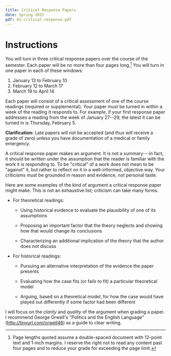 ```yaml
---
title: Critical Response Papers
date: Spring 2015
pdf: 01-critical-response.pdf
---
```


# Instructions

You will turn in three critical response papers over the course of the semester.  Each paper will be no more than four pages long.[^page-lengths]  You will turn in one paper in each of these windows:

  1. January 13 to February 10
  2. February 12 to March 17
  3. March 19 to April 14

Each paper will consist of a critical assessment of one of the course readings (required or supplemental).  Your paper must be turned in within a week of the reading it responds to.  For example, if your first response paper addresses a reading from the week of January 27--29, the latest it can be turned in is Thursday, February 5.

[^page-lengths]: Page lengths quoted assume a double-spaced document with 12-point text and 1-inch margins.  I reserve the right not to read any content past four pages and to reduce your grade for exceeding the page limit.

**Clarification:** Late papers will not be accepted (and thus will receive a grade of zero) unless you have documentation of a medical or family emergency.

A critical response paper makes an argument.  It is not a summary---in fact, it should be written under the assumption that the reader is familiar with the work it is responding to.  To be "critical" of a work does not mean to be "against" it, but rather to reflect on it in a well-informed, objective way.  Your criticisms must be grounded in reason and evidence, not personal taste.

Here are some examples of the kind of argument a critical response paper might make.  This is not an exhaustive list; criticism can take many forms.

* For theoretical readings:

    * Using historical evidence to evaluate the plausibility of one of its assumptions

    * Proposing an important factor that the theory neglects and showing how that would change its conclusions

    * Characterizing an additional implication of the theory that the author does not discuss

* For historical readings:

    * Pursuing an alternative interpretation of the evidence the paper presents

    * Evaluating how the case fits (or fails to fit) a particular theoretical model

    * Arguing, based on a theoretical model, for how the case would have played out differently if some factor had been different

I will focus on the *clarity* and *quality* of the argument when grading a paper.  I recommend George Orwell's "Politics and the English Language" (<http://tinyurl.com/orwell46>) as a guide to clear writing.
